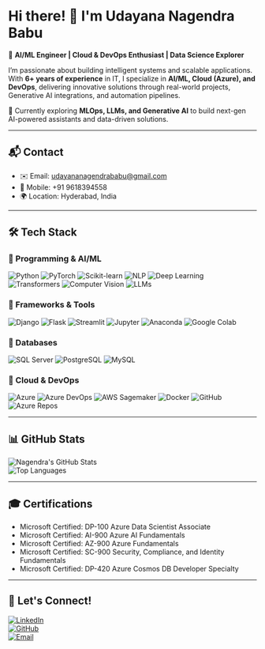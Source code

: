 # Hi there! 👋 I'm Udayana Nagendra Babu  

🚀 **AI/ML Engineer | Cloud & DevOps Enthusiast | Data Science Explorer**  

I’m passionate about building intelligent systems and scalable applications. With **6+ years of experience** in IT, I specialize in **AI/ML, Cloud (Azure), and DevOps**, delivering innovative solutions through real-world projects, Generative AI integrations, and automation pipelines.  

📌 Currently exploring **MLOps, LLMs, and Generative AI** to build next-gen AI-powered assistants and data-driven solutions.  

---

## 📬 Contact
- ✉️ Email: [udayananagendrababu@gmail.com](mailto:udayananagendrababu@gmail.com)  
- 📱 Mobile: +91 9618394558  
- 🌍 Location: Hyderabad, India  

---

## 🛠️ Tech Stack  

### 🔹 Programming & AI/ML  
![Python](https://img.shields.io/badge/Python-3776AB?logo=python&logoColor=white) 
![PyTorch](https://img.shields.io/badge/PyTorch-EE4C2C?logo=pytorch&logoColor=white) 
![Scikit-learn](https://img.shields.io/badge/Scikit--learn-F7931E?logo=scikit-learn&logoColor=white) 
![NLP](https://img.shields.io/badge/NLP-4B8BBE?logo=google&logoColor=white) 
![Deep Learning](https://img.shields.io/badge/Deep%20Learning-FF6F00?logo=openai&logoColor=white) 
![Transformers](https://img.shields.io/badge/Transformers-FFDD00?logo=huggingface&logoColor=black) 
![Computer Vision](https://img.shields.io/badge/Computer%20Vision-009688?logo=opencv&logoColor=white) 
![LLMs](https://img.shields.io/badge/LLMs-412991?logo=openai&logoColor=white)  

### 🔹 Frameworks & Tools  
![Django](https://img.shields.io/badge/Django-092E20?logo=django&logoColor=white) 
![Flask](https://img.shields.io/badge/Flask-000000?logo=flask&logoColor=white) 
![Streamlit](https://img.shields.io/badge/Streamlit-FF4B4B?logo=streamlit&logoColor=white) 
![Jupyter](https://img.shields.io/badge/Jupyter-F37626?logo=jupyter&logoColor=white) 
![Anaconda](https://img.shields.io/badge/Anaconda-44A833?logo=anaconda&logoColor=white) 
![Google Colab](https://img.shields.io/badge/Google%20Colab-F9AB00?logo=googlecolab&logoColor=black)  

### 🔹 Databases  
![SQL Server](https://img.shields.io/badge/Microsoft%20SQL%20Server-CC2927?logo=microsoftsqlserver&logoColor=white) 
![PostgreSQL](https://img.shields.io/badge/PostgreSQL-316192?logo=postgresql&logoColor=white) 
![MySQL](https://img.shields.io/badge/MySQL-4479A1?logo=mysql&logoColor=white)  

### 🔹 Cloud & DevOps  
![Azure](https://img.shields.io/badge/Microsoft%20Azure-0089D6?logo=microsoftazure&logoColor=white) 
![Azure DevOps](https://img.shields.io/badge/Azure%20DevOps-0078D7?logo=azuredevops&logoColor=white) 
![AWS Sagemaker](https://img.shields.io/badge/AWS%20SageMaker-FF9900?logo=amazonaws&logoColor=white) 
![Docker](https://img.shields.io/badge/Docker-2496ED?logo=docker&logoColor=white) 
![GitHub](https://img.shields.io/badge/GitHub-181717?logo=github&logoColor=white) 
![Azure Repos](https://img.shields.io/badge/Azure%20Repos-0078D7?logo=azuredevops&logoColor=white)  


---

## 📊 GitHub Stats  

![Nagendra's GitHub Stats](https://github-readme-stats.vercel.app/api?username=YourGitHubUsername&show_icons=true&theme=radical)  
![Top Languages](https://github-readme-stats.vercel.app/api/top-langs/?username=YourGitHubUsername&layout=compact&theme=radical)  

---

## 🎓 Certifications  
- Microsoft Certified: DP-100 Azure Data Scientist Associate  
- Microsoft Certified: AI-900 Azure AI Fundamentals  
- Microsoft Certified: AZ-900 Azure Fundamentals  
- Microsoft Certified: SC-900 Security, Compliance, and Identity Fundamentals  
- Microsoft Certified: DP-420 Azure Cosmos DB Developer Specialty  

---

## 🤝 Let's Connect!  
[![LinkedIn](https://img.shields.io/badge/LinkedIn-0077B5?logo=linkedin&logoColor=white)](https://www.linkedin.com/in/nagendra-babu-udayana-6b6002185/)  
[![GitHub](https://img.shields.io/badge/GitHub-181717?logo=github&logoColor=white)](https://github.com/Nagendrababu25)  
[![Email](https://img.shields.io/badge/Email-D14836?logo=gmail&logoColor=white)](mailto:udayananagendrababu@gmail.com)  

